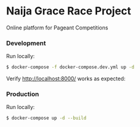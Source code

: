 # Naija Grace Race Project

Online platform for Pageant Competitions


### Development

Run locally:

```sh
$ docker-compose -f docker-compose.dev.yml up -d
```
Verify [http://localhost:8000/](http://localhost:8000/) works as expected:


### Production

Run locally:

```sh
$ docker-compose up -d --build 
```


